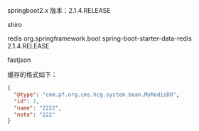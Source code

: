 springboot2.x   版本：2.1.4.RELEASE

shiro

redis
        <dependency>
            <groupId>org.springframework.boot</groupId>
            <artifactId>spring-boot-starter-data-redis</artifactId>
            <version>2.1.4.RELEASE</version>
        </dependency>

fastjson


缓存的格式如下：

```json
{
  "@type": "com.pf.org.cms.hcg.system.bean.MyRedisDO",
  "id": 2,
  "name": "2222",
  "note": "222"
}
```

